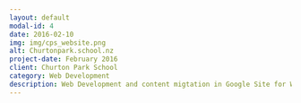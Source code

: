 ```yaml
---
layout: default
modal-id: 4
date: 2016-02-10
img: img/cps_website.png
alt: Churtonpark.school.nz
project-date: February 2016
client: Churton Park School
category: Web Development
description: Web Development and content migtation in Google Site for Wellington primary school.
---
```


